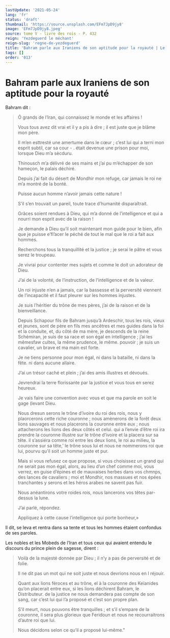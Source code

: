 ```yaml
---
lastUpdate: '2021-05-24'
lang: 'fr'
status: 'draft'
thumbnail: 'https://source.unsplash.com/EFm7JpD9jy8'
image: 'EFm7JpD9jy8.jpeg'
source: tome V - livre des rois - P. 432
reign: 'Yezdeguerd le méchant'
reign-slug: 'regne-de-yezdeguerd'
title: 'Bahram parle aux Iraniens de son aptitude pour la royauté | Le Livre des Rois | Shâhnâmeh'
tags: []
order: '013'
---
```


# Bahram parle aux Iraniens de son aptitude pour la royauté

Bahram dit :

> Ô grands de l’Iran, qui connaissez le monde et les affaires !
>
> Vous tous avez dit vrai et il y a pis à dire ; il est juste que je blâme mon père.
>
> Il m’en esttresté une amertume dans le cœur ; c’est lui qui a terni mon esprit subtil, car sa cour -
. était devenue une prison pour moi, lorsque Dieu m’a sècduru.
>
> Thinousch m’a délivré de ses mains et j’ai pu m’échapper de son hameçon, le palais déchiré.
>
> Depuis j’ai fait du désert de Mondhir mon refuge, car jamais le roi ne m’a montré de la bonté.
>
> Puisse aucun homme n’avoir jamais cette nature !
>
> S’il s’en trouvait un pareil, toute trace d’humanité disparaîtrait.
>
> Grâces soient rendues à Dieu, qui m’a donné de l’intelligence et qui a nourri mon esprit avec de la raison !
>
> Je demande à Dieu qu’il soit maintenant mon guide pour le bien, afin que je puisse e’fl’acer le péché de tout le mal que le roi a fait aux hommes.
>
> Recherchons tous la tranquillité et la justice ; je serai le pâtre et vous serez le troupeau.
>
> Je vivrai pour contenter mes sujets et comme le doit un adorateur de Dieu.
>
> J’ai de la volonté, de l’instruction, de l’intelligence et de la valeur.
>
> Un roi injuste n’en a jamais, car la bassesse et la perversité viennent de l’incapacité et il faut pleurer sur les hommes injustes.
>
> Je suis l’héritier du trône de mes pères, j’ai de la raison et de la bienveillance.
>
> Depuis Schapour fils de Bahram jusqu’à Ardeschir, tous les rois, vieux et jeunes, sont de père en fils mes ancêtres et mes guides dans la foi et la conduite, et, du côté de ma mère, je descends de la reine Schémiran, je suis de sa race et son égal en intelligence ; j’ai les mêmesfaw cultes, la même prudence, le même. pouvoir ; je suis un cavalier, un brave et ma main est forte.
>
> Je ne tiens personne pour mon égal, ni dans la bataille, ni dans la fête. ni dans aucune allaire.
>
> J’ai un trésor caché et plein ; j’ai des amis illustres et dévoués.
>
> Jevrendrai la terre florissante par la justice et vous tous en serez heureux.
>
> Je vais faire une convention avec vous et que ma parole en soit le gage (levant Dieu.
>
> Nous dresun serons le trône d’ivoire du roi des rois, nous y plaorcerons cette riche couronne ; nous amènerons de la forêt deux lions sauvages et nous placerons la couronne entre eux ; nous attacherons les lions des deux côtés et celui. qui a l’envie d’être roi ira prendre la couronne illustre sur le trône d’ivoire et la placera sur sa tête. il s’assiéra comme roi entre les deux lions, le roi au milieu, la couronne sur sa tête,’ le trône sous lui et nous ne nommerons roi que lui, pourvu qu’il soit un homme juste et pur.
>
> Mais si vous refusez ce que propose, si vous choisissez un grand qui ne serait pas mon égal, alors, au lieu d’un chef comme moi, vous verrez, en guise d’épines et de mauvaises herbes dans vos chmnps, des lances de cavaliers ; moi et Mondhir, nos massues et nos épées tranchantes y serons et les héros arabes ne savent pas fuir.
>
> Nous anéantirons votre roides rois, nous lancerons vos têtes par-dessus la lune.
>
> J’ai parlé, répondez.
>
> Appliquez à cette cause l’intelligence qui porte bonheur,»

Il dit, se leva et rentra dans sa tente et tous les hommes étaient confondus de ses paroles.

Les nobles et les Mobeds de l’Iran et tous ceux qui avaient entendu le discours du prince plein de sagesse, dirent :

> Voilà de la majesté donnée par Dieu ; il n’y a pas de perversité et de folie.
>
> Il ne dit pas un mot qui ne soit juste et nous devrions nous en I réjouir.
>
> Quant aux lions féroces et au trône, el à la couronne des Keïanides qu’on placerait entre eux, si les lions déchirent Bahram, le Distributeur. de la justice ne nous demandera pas compte de son sang, car c’est lui qui l’a proposé et c’est son propre plan.
>
> S’il meurt, nous pouvons être tranquilles ; et s’il s’empare de la couronne, il sera plus glorieux que Feridoun et nous ne recourraitrons d’autre roi que lui.
>
> Nous décidons selon ce qu’il a proposé lui-même."
